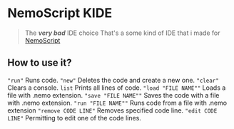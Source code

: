 # NemoScript KIDE
> The ***very bad*** IDE choice
That's a some kind of IDE that i made for [NemoScript](https://github.com/leksevzip/NemoScript/tree/main)  
## How to use it?
```"run"```
Runs code.
```"new"```
Deletes the code and create a new one.
```"clear"```
Clears a console.
```list```
Prints all lines of code.
```"load "FILE NAME""```
Loads a file with .nemo extension.
```"save "FILE NAME""```
Saves the code with a file with .nemo extension.
```"run "FILE NAME""```
	Runs code from a file with .nemo extension
```"remove CODE LINE"```
	Removes specified code line.
```"edit CODE LINE"```
	Permitting to edit one of the code lines.